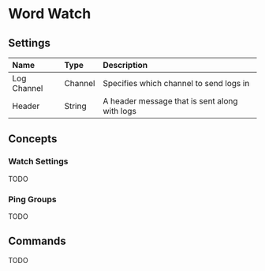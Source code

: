 # Word Watch

## Settings
| Name        | Type    | Description
| :-          | :-      | :-
| Log Channel | Channel | Specifies which channel to send logs in
| Header      | String  | A header message that is sent along with logs

## Concepts
### Watch Settings
TODO
### Ping Groups
TODO

## Commands
TODO